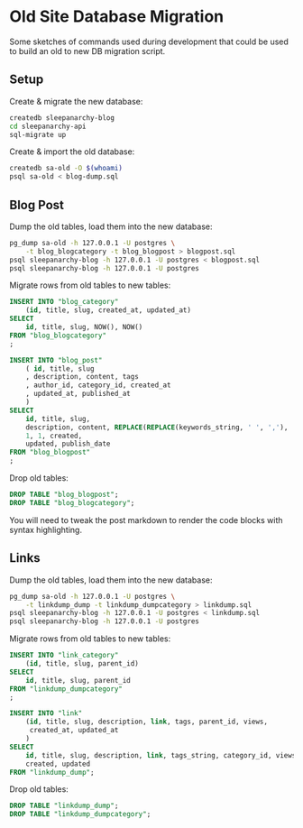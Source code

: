 # Old Site Database Migration

Some sketches of commands used during development that could be used to build
an old to new DB migration script.

## Setup

Create & migrate the new database:

```sh
createdb sleepanarchy-blog
cd sleepanarchy-api
sql-migrate up
```

Create & import the old database:

```sh
createdb sa-old -O $(whoami)
psql sa-old < blog-dump.sql
```


## Blog Post

Dump the old tables, load them into the new database:

```sh
pg_dump sa-old -h 127.0.0.1 -U postgres \
    -t blog_blogcategory -t blog_blogpost > blogpost.sql
psql sleepanarchy-blog -h 127.0.0.1 -U postgres < blogpost.sql
psql sleepanarchy-blog -h 127.0.0.1 -U postgres
```

Migrate rows from old tables to new tables:

```sql
INSERT INTO "blog_category"
    (id, title, slug, created_at, updated_at)
SELECT
    id, title, slug, NOW(), NOW()
FROM "blog_blogcategory"
;

INSERT INTO "blog_post"
    ( id, title, slug
    , description, content, tags
    , author_id, category_id, created_at
    , updated_at, published_at
    )
SELECT
    id, title, slug,
    description, content, REPLACE(REPLACE(keywords_string, ' ', ','), 'Package,Management', 'Package Management'),
    1, 1, created,
    updated, publish_date
FROM "blog_blogpost"
;
```

Drop old tables:

```sql
DROP TABLE "blog_blogpost";
DROP TABLE "blog_blogcategory";
```

You will need to tweak the post markdown to render the code blocks with syntax
highlighting.


## Links

Dump the old tables, load them into the new database:

```sh
pg_dump sa-old -h 127.0.0.1 -U postgres \
    -t linkdump_dump -t linkdump_dumpcategory > linkdump.sql
psql sleepanarchy-blog -h 127.0.0.1 -U postgres < linkdump.sql
psql sleepanarchy-blog -h 127.0.0.1 -U postgres
```

Migrate rows from old tables to new tables:

```sql
INSERT INTO "link_category"
    (id, title, slug, parent_id)
SELECT
    id, title, slug, parent_id
FROM "linkdump_dumpcategory"
;

INSERT INTO "link"
    (id, title, slug, description, link, tags, parent_id, views,
     created_at, updated_at
    )
SELECT
    id, title, slug, description, link, tags_string, category_id, views,
    created, updated
FROM "linkdump_dump";
```

Drop old tables:

```sql
DROP TABLE "linkdump_dump";
DROP TABLE "linkdump_dumpcategory";
```
